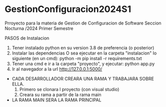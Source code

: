 # GestionConfiguracion2024S1
Prroyecto para la materia de Gestion de Configuracion de Software Seccion Nocturna /2024 Primer Semestre


PASOS de Instalacion
1. Tener instalado python en su version 3.8 de preferencia (o posterior)
2. Instalar las dependencias
    O sea ejecutar en la carpeta "instalacion" lo siguiente (en un cmd):
        python -m pip install -r requirements.txt
3. Tener una cmd e ir a la carpeta "proyecto", y ejecutar:
    python app.py 
4. Ir al navegador a la url
    http://127.0.0.1:5000/


* CADA DESARROLLADOR CREARA UNA RAMA Y TRABAJARA SOBRE ELLA.
    1. Primero se clonara l proyecto (con visual studio)
    2. Creara su rama a partir de la rama main
* LA RAMA MAIN SERA LA RAMA PRINCIPAL